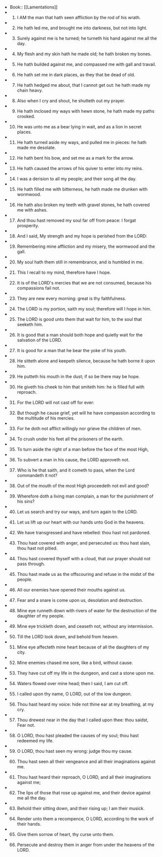 - Book:: [[Lamentations]]
- 1. I AM the man that hath seen affliction by the rod of his wrath.
- 2. He hath led me, and brought me into darkness, but not into light.
- 3. Surely against me is he turned; he turneth his hand against me all the day.
- 4. My flesh and my skin hath he made old; he hath broken my bones.
- 5. He hath builded against me, and compassed me with gall and travail.
- 6. He hath set me in dark places, as they that be dead of old.
- 7. He hath hedged me about, that I cannot get out: he hath made my chain heavy.
- 8. Also when I cry and shout, he shutteth out my prayer.
- 9. He hath inclosed my ways with hewn stone, he hath made my paths crooked.
- 10. He was unto me as a bear lying in wait, and as a lion in secret places.
- 11. He hath turned aside my ways, and pulled me in pieces: he hath made me desolate.
- 12. He hath bent his bow, and set me as a mark for the arrow.
- 13. He hath caused the arrows of his quiver to enter into my reins.
- 14. I was a derision to all my people; and their song all the day.
- 15. He hath filled me with bitterness, he hath made me drunken with wormwood.
- 16. He hath also broken my teeth with gravel stones, he hath covered me with ashes.
- 17. And thou hast removed my soul far off from peace: I forgat prosperity.
- 18. And I said, My strength and my hope is perished from the LORD:
- 19. Remembering mine affliction and my misery, the wormwood and the gall.
- 20. My soul hath them still in remembrance, and is humbled in me.
- 21. This I recall to my mind, therefore have I hope.
- 22. It is of the LORD's mercies that we are not consumed, because his compassions fail not.
- 23. They are new every morning: great is thy faithfulness.
- 24. The LORD is my portion, saith my soul; therefore will I hope in him.
- 25. The LORD is good unto them that wait for him, to the soul that seeketh him.
- 26. It is good that a man should both hope and quietly wait for the salvation of the LORD.
- 27. It is good for a man that he bear the yoke of his youth.
- 28. He sitteth alone and keepeth silence, because he hath borne it upon him.
- 29. He putteth his mouth in the dust; if so be there may be hope.
- 30. He giveth his cheek to him that smiteth him: he is filled full with reproach.
- 31. For the LORD will not cast off for ever:
- 32. But though he cause grief, yet will he have compassion according to the multitude of his mercies.
- 33. For he doth not afflict willingly nor grieve the children of men.
- 34. To crush under his feet all the prisoners of the earth.
- 35. To turn aside the right of a man before the face of the most High,
- 36. To subvert a man in his cause, the LORD approveth not.
- 37. Who is he that saith, and it cometh to pass, when the Lord commandeth it not?
- 38. Out of the mouth of the most High proceedeth not evil and good?
- 39. Wherefore doth a living man complain, a man for the punishment of his sins?
- 40. Let us search and try our ways, and turn again to the LORD.
- 41. Let us lift up our heart with our hands unto God in the heavens.
- 42. We have transgressed and have rebelled: thou hast not pardoned.
- 43. Thou hast covered with anger, and persecuted us: thou hast slain, thou hast not pitied.
- 44. Thou hast covered thyself with a cloud, that our prayer should not pass through.
- 45. Thou hast made us as the offscouring and refuse in the midst of the people.
- 46. All our enemies have opened their mouths against us.
- 47. Fear and a snare is come upon us, desolation and destruction.
- 48. Mine eye runneth down with rivers of water for the destruction of the daughter of my people.
- 49. Mine eye trickleth down, and ceaseth not, without any intermission.
- 50. Till the LORD look down, and behold from heaven.
- 51. Mine eye affecteth mine heart because of all the daughters of my city.
- 52. Mine enemies chased me sore, like a bird, without cause.
- 53. They have cut off my life in the dungeon, and cast a stone upon me.
- 54. Waters flowed over mine head; then I said, I am cut off.
- 55. I called upon thy name, O LORD, out of the low dungeon.
- 56. Thou hast heard my voice: hide not thine ear at my breathing, at my cry.
- 57. Thou drewest near in the day that I called upon thee: thou saidst, Fear not.
- 58. O LORD, thou hast pleaded the causes of my soul; thou hast redeemed my life.
- 59. O LORD, thou hast seen my wrong: judge thou my cause.
- 60. Thou hast seen all their vengeance and all their imaginations against me.
- 61. Thou hast heard their reproach, O LORD, and all their imaginations against me;
- 62. The lips of those that rose up against me, and their device against me all the day.
- 63. Behold their sitting down, and their rising up; I am their musick.
- 64. Render unto them a recompence, O LORD, according to the work of their hands.
- 65. Give them sorrow of heart, thy curse unto them.
- 66. Persecute and destroy them in anger from under the heavens of the LORD.
